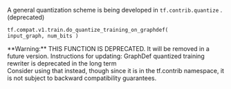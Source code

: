 A general quantization scheme is being developed in  `tf.contrib.quantize` . (deprecated)


<devsite-code><pre class="prettyprint lang-python" translate="no" dir="ltr" is-upgraded=""><code translate="no" dir="ltr">tf.compat.v1.train.do_quantize_training_on_graphdef(
    input_graph,
    num_bits
)
</code></pre></devsite-code>

<aside class="warning">**Warning:**  THIS FUNCTION IS DEPRECATED. It will be removed in a future version.
Instructions for updating:
GraphDef quantized training rewriter is deprecated in the long term</aside>
Consider using that instead, though since it is in the tf.contrib namespace,
it is not subject to backward compatibility guarantees.


